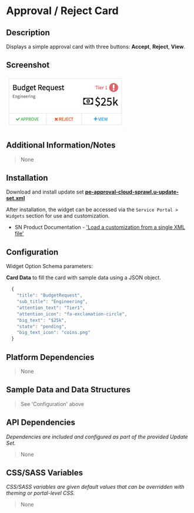 # Approval / Reject Card

## Description

Displays a simple approval card with three buttons: **Accept**, **Reject**, **View**.

## Screenshot

![Approve Reject Card](../../images/pe-approve-reject-card.png)

## Additional Information/Notes

> None

## Installation

Download and install update set **[pe-approval-cloud-sprawl.u-update-set.xml](https://github.com/platform-experience/serviceportal-widget-library/blob/master/approve-card/pe-approval-card-cloud-sprawl/pe-approval-card-cloud-sprawl.u-update-set.xml)**

After installation, the widget can be accessed via the `Service Portal > Widgets` section for use and customization.

* SN Product Documentation - ['Load a customization from a single XML file'](https://docs.servicenow.com/bundle/kingston-application-development/page/build/system-update-sets/task/t_SaveAnUpdateSetAsAnXMLFile.html)

## Configuration

Widget Option Schema parameters:

**Card Data** to fill the card with sample data using a JSON object.

```javascript
  {
    "title": "BudgetRequest",
    "sub_title": "Engineering",
    "attention_text": "Tier1",
    "attention_icon": "fa-exclamation-circle",
    "big_text": "$25k",
    "state": "pending",
    "big_text_icon": "coins.png"
  }
```

## Platform Dependencies

> None

## Sample Data and Data Structures

> See 'Configuration' above

## API Dependencies

*Dependencies are included and configured as part of the provided Update Set.*

> None

## CSS/SASS Variables

_CSS/SASS variables are given default values that can be overridden with theming or portal-level CSS._
> None